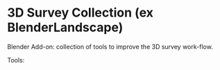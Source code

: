 # 3D Survey Collection (ex BlenderLandscape)
Blender Add-on: collection of tools to improve the 3D survey work-flow.

Tools:


